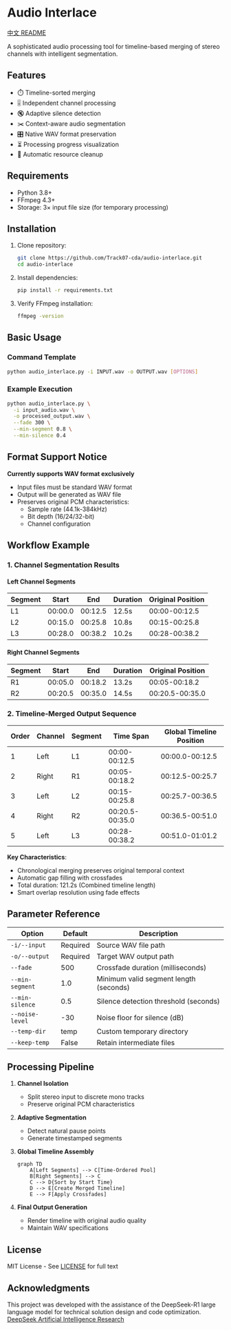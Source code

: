 # Audio Interlace

[中文 README](README_CN.md)

A sophisticated audio processing tool for timeline-based merging of stereo channels with intelligent segmentation.

## Features

- ⏱️ Timeline-sorted merging
- 🎚️ Independent channel processing
- 🔇 Adaptive silence detection
- ✂️ Context-aware audio segmentation
- 🎛️ Native WAV format preservation
- ⏳ Processing progress visualization
- 🧹 Automatic resource cleanup

## Requirements

- Python 3.8+
- FFmpeg 4.3+
- Storage: 3× input file size (for temporary processing)

## Installation

1. Clone repository:

    ```bash
    git clone https://github.com/Track07-cda/audio-interlace.git
    cd audio-interlace
    ```

2. Install dependencies:

    ```bash
    pip install -r requirements.txt
    ```

3. Verify FFmpeg installation:

    ```bash
    ffmpeg -version
    ```

## Basic Usage

### Command Template

```bash
python audio_interlace.py -i INPUT.wav -o OUTPUT.wav [OPTIONS]
```

### Example Execution

```bash
python audio_interlace.py \
  -i input_audio.wav \
  -o processed_output.wav \
  --fade 300 \
  --min-segment 0.8 \
  --min-silence 0.4
```

## Format Support Notice

**Currently supports WAV format exclusively**  

- Input files must be standard WAV format
- Output will be generated as WAV file
- Preserves original PCM characteristics:
  - Sample rate (44.1k-384kHz)
  - Bit depth (16/24/32-bit)
  - Channel configuration

## Workflow Example

### 1. Channel Segmentation Results

#### Left Channel Segments

| Segment | Start   | End     | Duration | Original Position |
|---------|---------|---------|----------|-------------------|
| L1      | 00:00.0 | 00:12.5 | 12.5s    | 00:00-00:12.5     |
| L2      | 00:15.0 | 00:25.8 | 10.8s    | 00:15-00:25.8     |
| L3      | 00:28.0 | 00:38.2 | 10.2s    | 00:28-00:38.2     |

#### Right Channel Segments

| Segment | Start   | End     | Duration | Original Position |
|---------|---------|---------|----------|-------------------|
| R1      | 00:05.0 | 00:18.2 | 13.2s    | 00:05-00:18.2     |
| R2      | 00:20.5 | 00:35.0 | 14.5s    | 00:20.5-00:35.0   |

### 2. Timeline-Merged Output Sequence

| Order | Channel | Segment | Time Span      | Global Timeline Position |
|-------|---------|---------|----------------|--------------------------|
| 1     | Left    | L1      | 00:00-00:12.5  | 00:00.0-00:12.5          |
| 2     | Right   | R1      | 00:05-00:18.2  | 00:12.5-00:25.7          |
| 3     | Left    | L2      | 00:15-00:25.8  | 00:25.7-00:36.5          |
| 4     | Right   | R2      | 00:20.5-00:35.0| 00:36.5-00:51.0          |
| 5     | Left    | L3      | 00:28-00:38.2  | 00:51.0-01:01.2          |

**Key Characteristics**:

- Chronological merging preserves original temporal context
- Automatic gap filling with crossfades
- Total duration: 121.2s (Combined timeline length)
- Smart overlap resolution using fade effects

## Parameter Reference

| Option            | Default | Description                           |
|-------------------|---------|---------------------------------------|
| `-i/--input`      | Required| Source WAV file path                  |
| `-o/--output`     | Required| Target WAV output path                |
| `--fade`          | 500     | Crossfade duration (milliseconds)     |
| `--min-segment`   | 1.0     | Minimum valid segment length (seconds)|
| `--min-silence`   | 0.5     | Silence detection threshold (seconds) |
| `--noise-level`   | -30     | Noise floor for silence (dB)          |
| `--temp-dir`      | temp    | Custom temporary directory            |
| `--keep-temp`     | False   | Retain intermediate files             |

## Processing Pipeline

1. **Channel Isolation**  
   - Split stereo input to discrete mono tracks
   - Preserve original PCM characteristics

2. **Adaptive Segmentation**  
   - Detect natural pause points
   - Generate timestamped segments

3. **Global Timeline Assembly**  

   ```mermaid
   graph TD
       A[Left Segments] --> C[Time-Ordered Pool]
       B[Right Segments] --> C
       C --> D{Sort by Start Time}
       D --> E[Create Merged Timeline]
       E --> F[Apply Crossfades]
   ```

4. **Final Output Generation**  
   - Render timeline with original audio quality
   - Maintain WAV specifications

## License

MIT License - See [LICENSE](LICENSE) for full text

## Acknowledgments

This project was developed with the assistance of the DeepSeek-R1 large language model for technical solution design and code optimization.  
[DeepSeek Artificial Intelligence Research](https://www.deepseek.com)
